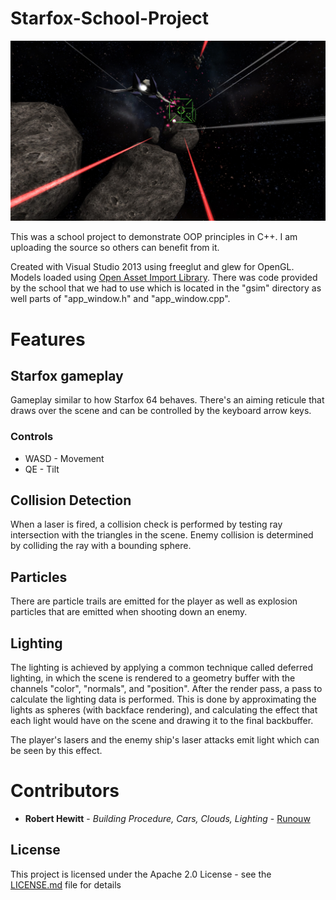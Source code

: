 # Starfox-School-Project
![Starfox OOP demo](https://github.com/runouw/Starfox-School-Project/blob/master/demo_pic/demo%203.jpg)

This was a school project to demonstrate OOP principles in C++. I am uploading the source so others can benefit from it.

Created with Visual Studio 2013 using freeglut and glew for OpenGL. Models loaded using [Open Asset Import Library](http://assimp.sourceforge.net/). There was code provided by the school that we had to use which is located in the "gsim" directory as well parts of "app_window.h" and "app_window.cpp".

# Features

## Starfox gameplay
Gameplay similar to how Starfox 64 behaves. There's an aiming reticule that draws over the scene and can be controlled by the keyboard arrow keys.

### Controls
 * WASD - Movement
 * QE - Tilt 
 
## Collision Detection
When a laser is fired, a collision check is performed by testing ray intersection with the triangles in the scene. Enemy collision is determined by colliding the ray with a bounding sphere.

## Particles
There are particle trails are emitted for the player as well as explosion particles that are emitted when shooting down an enemy.

## Lighting
The lighting is achieved by applying a common technique called deferred lighting, in which the scene is rendered to a geometry buffer with the channels "color", "normals", and "position". After the render pass, a pass to calculate the lighting data is performed. This is done by approximating the lights as spheres (with backface rendering), and calculating the effect that each light would have on the scene and drawing it to the final backbuffer.

The player's lasers and the enemy ship's laser attacks emit light which can be seen by this effect.

# Contributors
* **Robert Hewitt** - *Building Procedure, Cars, Clouds, Lighting* - [Runouw](https://github.com/runouw)

## License

This project is licensed under the Apache 2.0 License - see the [LICENSE.md](LICENSE.md) file for details
